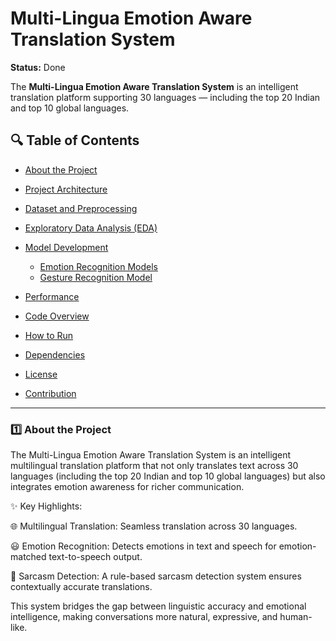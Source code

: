 # Multi-Lingua Emotion Aware Translation System

**Status:** Done

The **Multi-Lingua Emotion Aware Translation System** is an intelligent translation platform supporting 30 languages — including the top 20 Indian and top 10 global languages.


## 🔍 Table of Contents

* [About the Project](#About-the-Project)
* [Project Architecture](#Project-Architecture)
* [Dataset and Preprocessing](#dataset-and-preprocessing)
* [Exploratory Data Analysis (EDA)](#exploratory-data-analysis-eda)
* [Model Development](#model-development)

  * [Emotion Recognition Models](#emotion-recognition-models)
  * [Gesture Recognition Model](#gesture-recognition-model)
* [Performance](#performance)
* [Code Overview](#code-overview)
* [How to Run](#how-to-run)
* [Dependencies](#dependencies)
* [License](#license)
* [Contribution](#Contribution)

---

### 1️⃣ About the Project

The Multi-Lingua Emotion Aware Translation System is an intelligent multilingual translation platform that not only translates text across 30 languages (including the top 20 Indian and top 10 global languages) but also integrates emotion awareness for richer communication.

✨ Key Highlights:

🌐 Multilingual Translation: Seamless translation across 30 languages.

😃 Emotion Recognition: Detects emotions in text and speech for emotion-matched text-to-speech output.

🧐 Sarcasm Detection: A rule-based sarcasm detection system ensures contextually accurate translations.

This system bridges the gap between linguistic accuracy and emotional intelligence, making conversations more natural, expressive, and human-like.
